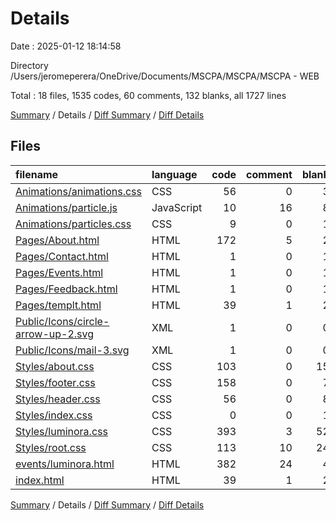 # Details

Date : 2025-01-12 18:14:58

Directory /Users/jeromeperera/OneDrive/Documents/MSCPA/MSCPA/MSCPA - WEB

Total : 18 files,  1535 codes, 60 comments, 132 blanks, all 1727 lines

[Summary](results.md) / Details / [Diff Summary](diff.md) / [Diff Details](diff-details.md)

## Files
| filename | language | code | comment | blank | total |
| :--- | :--- | ---: | ---: | ---: | ---: |
| [Animations/animations.css](/Animations/animations.css) | CSS | 56 | 0 | 3 | 59 |
| [Animations/particle.js](/Animations/particle.js) | JavaScript | 10 | 16 | 8 | 34 |
| [Animations/particles.css](/Animations/particles.css) | CSS | 9 | 0 | 1 | 10 |
| [Pages/About.html](/Pages/About.html) | HTML | 172 | 5 | 2 | 179 |
| [Pages/Contact.html](/Pages/Contact.html) | HTML | 1 | 0 | 1 | 2 |
| [Pages/Events.html](/Pages/Events.html) | HTML | 1 | 0 | 1 | 2 |
| [Pages/Feedback.html](/Pages/Feedback.html) | HTML | 1 | 0 | 1 | 2 |
| [Pages/templt.html](/Pages/templt.html) | HTML | 39 | 1 | 2 | 42 |
| [Public/Icons/circle-arrow-up-2.svg](/Public/Icons/circle-arrow-up-2.svg) | XML | 1 | 0 | 0 | 1 |
| [Public/Icons/mail-3.svg](/Public/Icons/mail-3.svg) | XML | 1 | 0 | 0 | 1 |
| [Styles/about.css](/Styles/about.css) | CSS | 103 | 0 | 15 | 118 |
| [Styles/footer.css](/Styles/footer.css) | CSS | 158 | 0 | 7 | 165 |
| [Styles/header.css](/Styles/header.css) | CSS | 56 | 0 | 8 | 64 |
| [Styles/index.css](/Styles/index.css) | CSS | 0 | 0 | 1 | 1 |
| [Styles/luminora.css](/Styles/luminora.css) | CSS | 393 | 3 | 52 | 448 |
| [Styles/root.css](/Styles/root.css) | CSS | 113 | 10 | 24 | 147 |
| [events/luminora.html](/events/luminora.html) | HTML | 382 | 24 | 4 | 410 |
| [index.html](/index.html) | HTML | 39 | 1 | 2 | 42 |

[Summary](results.md) / Details / [Diff Summary](diff.md) / [Diff Details](diff-details.md)